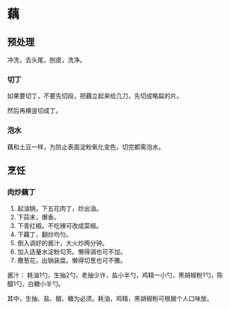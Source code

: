 # 藕

## 预处理

冲洗，去头尾，刨皮，洗净。

### 切丁

如果要切丁，不要先切段，把藕立起来给几刀，先切成略扁的片。

然后再横竖切成丁。

### 泡水

藕和土豆一样，为防止表面淀粉氧化变色，切完都需泡水。

## 烹饪

### 肉炒藕丁

1. 起油锅，下五花肉丁，炒出油。
2. 下蒜末，爆香。
3. 下青红椒。不吃辣可改成菜椒。
4. 下藕丁，翻炒均匀。
5. 倒入调好的酱汁，大火炒两分钟。
6. 加入适量水淀粉勾芡。懒得调也可不加。
7. 撒葱花，出锅装盘。懒得切葱也可不撒。

酱汁：
耗油1勺，生抽2勺，老抽少许，盐小半勺，鸡精一小勺，黑胡椒粉1勺，陈醋1勺，白糖小半勺。

其中，生抽、盐、醋、糖为必须。耗油，鸡精，黑胡椒粉可根据个人口味放。
